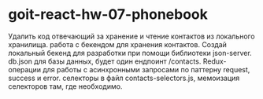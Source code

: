 # goit-react-hw-07-phonebook

Удалить код отвечающий за хранение и чтение контактов из локального хранилища.
работа с бекендом для хранения контактов.
Создай локальный бекенд для разработки при помощи библиотеки json-server.
db.json для базы данных, будет один ендпоинт /contacts.
Redux-операции для работы с асинхронными запросами по паттерну request, success и error.
селекторы в файл contacts-selectors.js, мемоизация селекторов там, где необходимо.
